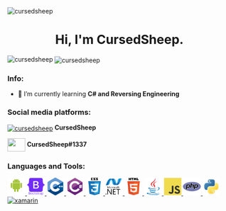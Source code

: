 <img src="https://komarev.com/ghpvc/?username=cursedsheep&label=Visitor count&color=ff00ff&style=flat" alt="cursedsheep" />
<h1 align="center">Hi, I'm CursedSheep. </h1>

<!--<h3 align="center">A back-end programmer. </h3>-->


<p><img align="left" src="https://github-readme-stats.vercel.app/api?username=CursedSheep&title_color=fe428e&icon_color=f8d847&text_color=a9fef7&bg_color=141321&count_private=true&show_icons=true" alt="cursedsheep" /></p>

<p>&nbsp;<img align="center" src="https://github-readme-stats.vercel.app/api/top-langs/?username=CursedSheep&title_color=fe428e&icon_color=f8d847&text_color=a9fef7&bg_color=141321&layout=compact" alt="cursedsheep" /></p>
<h3 align="left">Info: </h3>

- 🌱 I’m currently learning **C# and Reversing Engineering**

<h3 align="left">Social media platforms:</h3>
<p align="left">
<a href="https://www.youtube.com/c/cursedsheep" target="blank"><img align="center" src="https://cdn.jsdelivr.net/npm/simple-icons@3.0.1/icons/youtube.svg" alt="cursedsheep" height="30" width="40" /></a>
 <b>CursedSheep</b>
</p>
<p align="left">
<img align="center" src="https://cdn.jsdelivr.net/npm/simple-icons@3.0.1/icons/discord.svg" alt="" height="30" width="40" />
 <b>CursedSheep#1337</b>
</p> 
<h3 align="left">Languages and Tools:</h3>
<p align="left"> <a href="https://developer.android.com" target="_blank"> <img src="https://raw.githubusercontent.com/devicons/devicon/master/icons/android/android-original-wordmark.svg" alt="android" width="40" height="40"/> </a> <a href="https://getbootstrap.com" target="_blank"> <img src="https://raw.githubusercontent.com/devicons/devicon/master/icons/bootstrap/bootstrap-plain-wordmark.svg" alt="bootstrap" width="40" height="40"/> </a> <a href="https://www.w3schools.com/cpp/" target="_blank"> <img src="https://raw.githubusercontent.com/devicons/devicon/master/icons/cplusplus/cplusplus-original.svg" alt="cplusplus" width="40" height="40"/> </a> <a href="https://www.w3schools.com/cs/" target="_blank"> <img src="https://raw.githubusercontent.com/devicons/devicon/master/icons/csharp/csharp-original.svg" alt="csharp" width="40" height="40"/> </a> <a href="https://www.w3schools.com/css/" target="_blank"> <img src="https://raw.githubusercontent.com/devicons/devicon/master/icons/css3/css3-original-wordmark.svg" alt="css3" width="40" height="40"/> </a> <a href="https://dotnet.microsoft.com/" target="_blank"> <img src="https://raw.githubusercontent.com/devicons/devicon/master/icons/dot-net/dot-net-original-wordmark.svg" alt="dotnet" width="40" height="40"/> </a> <a href="https://www.w3.org/html/" target="_blank"> <img src="https://raw.githubusercontent.com/devicons/devicon/master/icons/html5/html5-original-wordmark.svg" alt="html5" width="40" height="40"/> </a> <a href="https://www.java.com" target="_blank"> <img src="https://raw.githubusercontent.com/devicons/devicon/master/icons/java/java-original.svg" alt="java" width="40" height="40"/> </a> <a href="https://developer.mozilla.org/en-US/docs/Web/JavaScript" target="_blank"> <img src="https://raw.githubusercontent.com/devicons/devicon/master/icons/javascript/javascript-original.svg" alt="javascript" width="40" height="40"/> </a> <a href="https://www.php.net" target="_blank"> <img src="https://raw.githubusercontent.com/devicons/devicon/master/icons/php/php-original.svg" alt="php" width="40" height="40"/> </a> <a href="https://www.python.org" target="_blank"> <img src="https://raw.githubusercontent.com/devicons/devicon/master/icons/python/python-original.svg" alt="python" width="40" height="40"/> </a> <a href="https://dotnet.microsoft.com/apps/xamarin" target="_blank"> <img src="https://raw.githubusercontent.com/detain/svg-logos/780f25886640cef088af994181646db2f6b1a3f8/svg/xamarin.svg" alt="xamarin" width="40" height="40"/> </a> </p>


